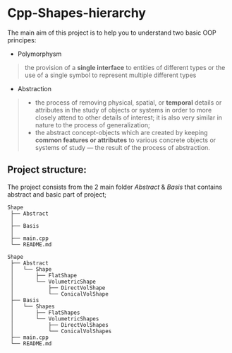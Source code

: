 # Cpp-Shapes-hierarchy
The main aim of this project is to help you to understand two basic OOP principes:

* Polymorphysm
> the provision of a **single interface** to entities of different types or the use of a single symbol to represent multiple different types
* Abstraction
> * the process of removing physical, spatial, or **temporal** details or attributes in the study of objects or systems in order to more closely attend to other details of interest; it is also very similar in nature to the process of generalization;
> * the abstract concept-objects which are created by keeping **common features or attributes** to various concrete objects or systems of study — the result of the process of abstraction.

## Project structure:

The project consists from the 2 main folder *Abstract* & *Basis* that contains abstract and basic part of project;
```
Shape
 ├── Abstract
 │   
 ├── Basis
 │
 ├── main.cpp
 └── README.md
```



```
Shape
 ├── Abstract
 │   └── Shape
 │       ├── FlatShape
 │       └── VolumetricShape
 │           ├── DirectVolShape
 │           └── ConicalVolShape
 ├── Basis
 │   └── Shapes
 │       ├── FlatShapes
 │       └── VolumetricShapes
 │           ├── DirectVolShapes
 │           └── ConicalVolShapes
 ├── main.cpp
 └── README.md
```
